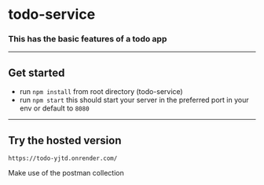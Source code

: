# todo-service

### This has the basic features of a todo app
---
## Get started
* run `npm install` from root directory (todo-service)
* run `npm start` this should start your server in the preferred port in your env or default to `8080`
---

## Try the hosted version
`https://todo-yjtd.onrender.com/`

Make use of the postman collection

